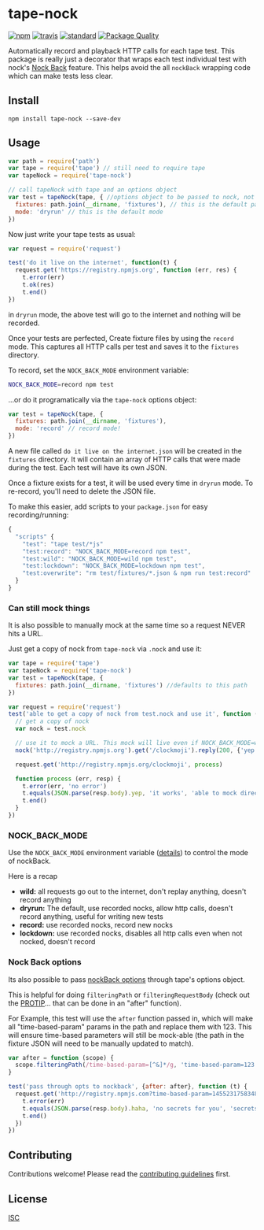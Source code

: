 # tape-nock

[![npm][npm-image]][npm-url]
[![travis][travis-image]][travis-url]
[![standard][standard-image]][standard-url]
[![Package Quality][pack-quality-svg]][pack-quality-url]

[npm-image]: https://img.shields.io/npm/v/tape-nock.svg?style=flat-square
[npm-url]: https://www.npmjs.com/package/tape-nock
[travis-image]: https://img.shields.io/travis/Flet/tape-nock.svg?style=flat-square
[travis-url]: https://travis-ci.org/Flet/tape-nock
[standard-image]: https://img.shields.io/badge/code%20style-standard-brightgreen.svg?style=flat-square
[standard-url]: http://npm.im/standard
[pack-quality-url]: http://packagequality.com/#?package=tape-nock
[pack-quality-svg]: http://npm.packagequality.com/shield/tape-nock.svg

Automatically record and playback HTTP calls for each tape test. This package is really just a decorator that wraps each test individual test with nock's [Nock Back](https://github.com/pgte/nock#nock-back) feature. This helps avoid the all `nockBack` wrapping code which can make tests less clear.

## Install

```
npm install tape-nock --save-dev
```

## Usage

```js
var path = require('path')
var tape = require('tape') // still need to require tape
var tapeNock = require('tape-nock')

// call tapeNock with tape and an options object
var test = tapeNock(tape, { //options object to be passed to nock, not required
  fixtures: path.join(__dirname, 'fixtures'), // this is the default path
  mode: 'dryrun' // this is the default mode
})
```

Now just write your tape tests as usual:
```js
var request = require('request')

test('do it live on the internet', function(t) {
  request.get('https://registry.npmjs.org', function (err, res) {
    t.error(err)
    t.ok(res)
    t.end()
})
```
in `dryrun` mode, the above test will go to the internet and nothing will be recorded.

Once your tests are perfected, Create fixture files by using the `record` mode. This captures all HTTP calls per test and saves it to the `fixtures` directory.

To record, set the `NOCK_BACK_MODE` environment variable:
```bash
NOCK_BACK_MODE=record npm test
```
...or do it programatically via the `tape-nock` options object:
```js
var test = tapeNock(tape, {
  fixtures: path.join(__dirname, 'fixtures'),
  mode: 'record' // record mode!
})
```
A new file called `do it live on the internet.json` will be created in the `fixtures` directory. It will contain an array of HTTP calls that were made during the test. Each test will have its own JSON.

Once a fixture exists for a test, it will be used every time in `dryrun` mode. To re-record, you'll need to delete the JSON file.

To make this easier, add scripts to your `package.json` for easy recording/running:
```js
{
  "scripts" {
    "test": "tape test/*js"
    "test:record": "NOCK_BACK_MODE=record npm test",
    "test:wild": "NOCK_BACK_MODE=wild npm test",
    "test:lockdown": "NOCK_BACK_MODE=lockdown npm test",
    "test:overwrite": "rm test/fixtures/*.json & npm run test:record"
  }
}
```

### Can still mock things
It is also possible to manually mock at the same time so a request NEVER hits a URL.

Just get a copy of nock from `tape-nock` via `.nock` and use it:
```js
var tape = require('tape')
var tapeNock = require('tape-nock')
var test = tapeNock(tape, {
  fixtures: path.join(__dirname, 'fixtures') //defaults to this path
})

var request = require('request')
test('able to get a copy of nock from test.nock and use it', function (t) {
  // get a copy of nock
  var nock = test.nock

  // use it to mock a URL. This mock will live even if NOCK_BACK_MODE=wild
  nock('http://registry.npmjs.org').get('/clockmoji').reply(200, {'yep': 'it works'})

  request.get('http://registry.npmjs.org/clockmoji', process)

  function process (err, resp) {
    t.error(err, 'no error')
    t.equals(JSON.parse(resp.body).yep, 'it works', 'able to mock directly with nock instance')
    t.end()
  }
})

```


### NOCK_BACK_MODE
Use the `NOCK_BACK_MODE` environment variable ([details](https://github.com/pgte/nock#modes)) to control the mode of nockBack.

Here is a recap
- **wild:** all requests go out to the internet, don't replay anything, doesn't record anything
- **dryrun:** The default, use recorded nocks, allow http calls, doesn't record anything, useful for writing new tests
- **record:** use recorded nocks, record new nocks
- **lockdown:** use recorded nocks, disables all http calls even when not nocked, doesn't record

### Nock Back options
Its also possible to pass [nockBack options](https://github.com/pgte/nock#options-1) through tape's options object.

This is helpful for doing `filteringPath` or `filteringRequestBody` (check out the [PROTIP](https://github.com/pgte/nock#protip)... that can be done in an "after" function).

For Example, this test will use the `after` function passed in, which will make all "time-based-param" params in the path and replace them with 123. This will ensure time-based parameters will still be mock-able (the path in the fixture JSON will need to be manually updated to match).
```js
var after = function (scope) {
  scope.filteringPath(/time-based-param=[^&]*/g, 'time-based-param=123')
}

test('pass through opts to nockback', {after: after}, function (t) {
  request.get('http://registry.npmjs.com?time-based-param=1455231758348', function (err, resp) {
    t.error(err)
    t.equals(JSON.parse(resp.body).haha, 'no secrets for you', 'secrets are protected')
    t.end()
  })
})

```

## Contributing

Contributions welcome! Please read the [contributing guidelines](CONTRIBUTING.md) first.

## License

[ISC](LICENSE)
